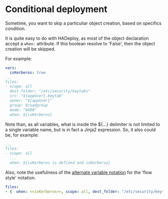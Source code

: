 # Conditional deployment

Sometime, you want to skip a particuliar object creation, based on specifics condition. 

It is quite easy to do with HADeploy, as most of the object declaration accept a `when:` attribute. If this boolean resolve to 'False', then the object creation will be skipped.

For example:

```yaml
vars:
  isKerberos: true
...
files:
- scope: all
  dest_folder: "/etc/security/keytabs"
  src: "${appUser}.keytab" 
  owner: "${appUser}"
  group: broadgroup
  mode: "0400"
  when: ${isKerberos}
```

Note than, as all variables, what is inside the ${...} delimiter is not limited to a single variable name, but is in fact a Jinja2 expression. So, it also could be, for example:
```yaml
...
files:
- scope: all
  ...
  when: ${isKerberos is defined and isKerberos}
```

Also, note the usefulness of the [alternate variable notation](../plugins_reference/core/vars/#alternate-notation) for the 'flow style' notation. 

```yaml
files:
- {  when: <<isKerberos>>, scope: all, dest_folder: "/etc/security/keytabs", src= "${appUser}.keytab" owner: "${appUser}", group: broadgroup, mode: "0400" }
```
